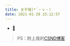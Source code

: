 ```yaml
---
title: 关于我(*´・ｖ・)
date: 2021-01-28 15:12:57
---
```

- 🦋

> PS：附上我的[CSND博客](https://blog.csdn.net/qq_45617555)

